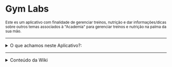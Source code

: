 # Gym Labs

<sup>
Este es um aplicativo com finalidade de gerenciar treinos, nutrição e dar informações/dicas sobre outros temas associados à "Academia" para gerenciar treinos e nutrição na palma da sua mão.
</sup>

---

<details><summary> O que achamos neste Aplicativo?: </summary>

<p>

> - [ ] **Wiki**
>       
> - [ ] **Gerenciador de Calorías.**
>
> - [ ] **Balance de Calorias.**
>
> - [ ] **Gerenciador de Treinos.**
>
> - [ ] **Rotinas de Exercícios.**


</p>

</details>

---

<details>
<summary> Conteúdo da Wiki </summary>

| Wiki | Conteúdo |
|-----:|-----------|
|     1| *Nutrição*  |
|     2| *Anatomia*  |
|     3| *Dicas* |
|     4| *Atualizações do app* | 

</details>
